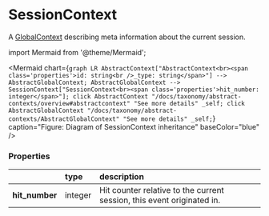 # SessionContext

A [GlobalContext](/docs/taxonomy/global-contexts) describing meta information about the current session.

import Mermaid from '@theme/Mermaid';

<Mermaid chart={`
	graph LR
		AbstractContext["AbstractContext<br><span class='properties'>id: string<br />_type: string</span>"] --> AbstractGlobalContext;
    AbstractGlobalContext --> SessionContext["SessionContext<br><span class='properties'>hit_number: integer</span>"];
    click AbstractContext "/docs/taxonomy/abstract-contexts/overview#abstractcontext" "See more details" _self;
    click AbstractGlobalContext "/docs/taxonomy/abstract-contexts/AbstractGlobalContext" "See more details" _self;
`} caption="Figure: Diagram of SessionContext inheritance" baseColor="blue" />

### Properties
|                 | type      | description
| :--             | :--       | :--           
| **hit_number**  | integer   | Hit counter relative to the current session, this event originated in.
